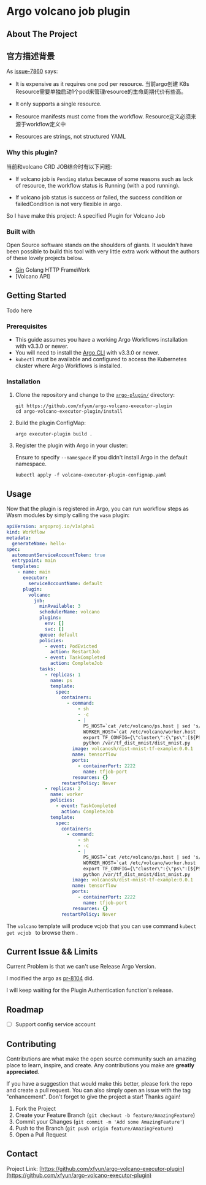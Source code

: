 # Argo volcano job plugin
## About The Project
## 官方描述背景

As  [issue-7860](https://github.com/argoproj/argo-workflows/issues/7860) says:

* It is expensive as it requires one pod per resource.
  当前argo创建 K8s Resource需要单独启动1个pod来管理resource的生命周期代价有些高。

* It only supports a single resource.

* Resource manifests must come from the workflow.
  Resource定义必须来源于workflow定义中

* Resources are strings, not structured YAML

### Why this plugin?

当前和volcano CRD JOB结合时有以下问题:

* If volcano job is `Pending` status because of some reasons such as lack of resource, the
  workflow status is Running (with a pod running).

* If volcano job status is success or failed, the success condition  or failedCondition is not
  very flexible in argo.

So I have make this project:
A specified Plugin for Volcano Job

### Built with

Open Source software stands on the shoulders of giants. It wouldn't have been possible to build this tool with very little extra work without the authors of these lovely projects below.

* [Gin](https://github.com/gin-gonic/gin) Golang HTTP FrameWork
* [Volcano API]


## Getting Started

Todo here

### Prerequisites

* This guide assumes you have a working Argo Workflows installation with v3.3.0 or newer.
* You will need to install the [Argo CLI](https://argoproj.github.io/argo-workflows/cli/) with v3.3.0 or newer.
* `kubectl` must be available and configured to access the Kubernetes cluster where Argo Workflows is installed.

### Installation

1. Clone the repository and change to the [`argo-plugin/`](argo-plugin/) directory:

   ```shell
   git https://github.com/xfyun/argo-volcano-executor-plugin
   cd argo-volcano-executor-plugin/install
   ```

1. Build the plugin ConfigMap:

   ```shell
   argo executor-plugin build .
   ```

1. Register the plugin with Argo in your cluster:

   Ensure to specify `--namespace` if you didn't install Argo in the default namespace.

   ```shell
   kubectl apply -f volcano-executor-plugin-configmap.yaml
   ```

## Usage

Now that the plugin is registered in Argo, you can run workflow steps as Wasm modules by simply calling the `wasm` plugin:

```yaml
apiVersion: argoproj.io/v1alpha1
kind: Workflow
metadata:
  generateName: hello-
spec:
  automountServiceAccountToken: true
  entrypoint: main
  templates:
    - name: main
      executor:
        serviceAccountName: default
      plugin:
        volcano:
          job:
            minAvailable: 3
            schedulerName: volcano
            plugins:
              env: []
              svc: []
            queue: default
            policies:
              - event: PodEvicted
                action: RestartJob
              - event: TaskCompleted
                action: CompleteJob
            tasks:
              - replicas: 1
                name: ps
                template:
                  spec:
                    containers:
                      - command:
                          - sh
                          - -c
                          - |
                            PS_HOST=`cat /etc/volcano/ps.host | sed 's/$/&:2222/g' | sed 's/^/"/;s/$/"/' | tr "\n" ","`;
                            WORKER_HOST=`cat /etc/volcano/worker.host | sed 's/$/&:2222/g' | sed 's/^/"/;s/$/"/' | tr "\n" ","`;
                            export TF_CONFIG={\"cluster\":{\"ps\":[${PS_HOST}],\"worker\":[${WORKER_HOST}]},\"task\":{\"type\":\"ps\",\"index\":${VK_TASK_INDEX}},\"environment\":\"cloud\"};
                            python /var/tf_dist_mnist/dist_mnist.py
                        image: volcanosh/dist-mnist-tf-example:0.0.1
                        name: tensorflow
                        ports:
                          - containerPort: 2222
                            name: tfjob-port
                        resources: {}
                    restartPolicy: Never
              - replicas: 2
                name: worker
                policies:
                  - event: TaskCompleted
                    action: CompleteJob
                template:
                  spec:
                    containers:
                      - command:
                          - sh
                          - -c
                          - |
                            PS_HOST=`cat /etc/volcano/ps.host | sed 's/$/&:2222/g' | sed 's/^/"/;s/$/"/' | tr "\n" ","`;
                            WORKER_HOST=`cat /etc/volcano/worker.host | sed 's/$/&:2222/g' | sed 's/^/"/;s/$/"/' | tr "\n" ","`;
                            export TF_CONFIG={\"cluster\":{\"ps\":[${PS_HOST}],\"worker\":[${WORKER_HOST}]},\"task\":{\"type\":\"worker\",\"index\":${VK_TASK_INDEX}},\"environment\":\"cloud\"};
                            python /var/tf_dist_mnist/dist_mnist.py
                        image: volcanosh/dist-mnist-tf-example:0.0.1
                        name: tensorflow
                        ports:
                          - containerPort: 2222
                            name: tfjob-port
                        resources: {}
                    restartPolicy: Never
```

The `volcano` template will produce vcjob that you can use command `kubect get vcjob ` to browse them .

## Current Issue && Limits

Current Problem is that we can't use Release Argo Version.

I modified the argo as [pr-8104](https://github.com/argoproj/argo-workflows/pull/8104) did.

I will keep waiting for  the Plugin Authentication function's release.



## Roadmap

- [ ] Support config service account


## Contributing

Contributions are what make the open source community such an amazing place to learn, inspire, and create. Any contributions you make are **greatly appreciated**.

If you have a suggestion that would make this better, please fork the repo and create a pull request. You can also simply open an issue with the tag "enhancement".
Don't forget to give the project a star! Thanks again!

1. Fork the Project
2. Create your Feature Branch (`git checkout -b feature/AmazingFeature`)
3. Commit your Changes (`git commit -m 'Add some AmazingFeature'`)
4. Push to the Branch (`git push origin feature/AmazingFeature`)
5. Open a Pull Request


## Contact

Project Link: [https://github.com/xfyun/argo-volcano-executor-plugin](https://github.com/xfyun/argo-volcano-executor-plugin)

